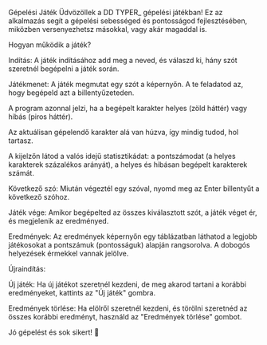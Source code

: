 Gépelési Játék
Üdvözöllek a DD TYPER_ gépelési játékban! Ez az alkalmazás segít a gépelési sebességed és pontosságod fejlesztésében, miközben versenyezhetsz másokkal, vagy akár magaddal is.

Hogyan működik a játék?

Indítás: A játék indításához add meg a neved, és válaszd ki, hány szót szeretnél begépelni a játék során.

Játékmenet: A játék megmutat egy szót a képernyőn. A te feladatod az, hogy begépeld azt a billentyűzeteden.

A program azonnal jelzi, ha a begépelt karakter helyes (zöld háttér) vagy hibás (piros háttér).

Az aktuálisan gépelendő karakter alá van húzva, így mindig tudod, hol tartasz.

A kijelzőn látod a valós idejű statisztikádat: a pontszámodat (a helyes karakterek százalékos arányát), a helyes és hibásan begépelt karakterek számát.

Következő szó: Miután végeztél egy szóval, nyomd meg az Enter billentyűt a következő szóhoz.

Játék vége: Amikor begépelted az összes kiválasztott szót, a játék véget ér, és megjelenik az eredményed.

Eredmények: Az eredmények képernyőn egy táblázatban láthatod a legjobb játékosokat a pontszámuk (pontosságuk) alapján rangsorolva. A dobogós helyezések érmekkel vannak jelölve.

Újraindítás:

Új játék: Ha új játékot szeretnél kezdeni, de meg akarod tartani a korábbi eredményeket, kattints az "Új játék" gombra.

Eredmények törlése: Ha elölről szeretnél kezdeni, és törölni szeretnéd az összes korábbi eredményt, használd az "Eredmények törlése" gombot.

Jó gépelést és sok sikert! 🚀
